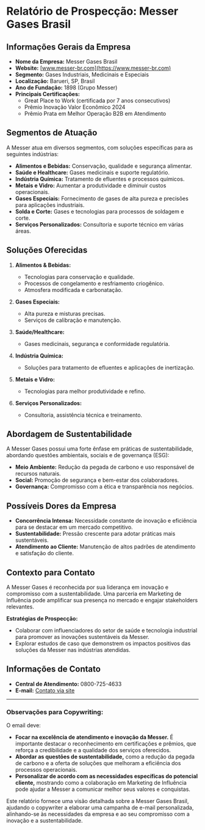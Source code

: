 # Relatório de Prospecção: Messer Gases Brasil

## Informações Gerais da Empresa
- **Nome da Empresa:** Messer Gases Brasil
- **Website:** [www.messer-br.com](https://www.messer-br.com)
- **Segmento:** Gases Industriais, Medicinais e Especiais
- **Localização:** Barueri, SP, Brasil
- **Ano de Fundação:** 1898 (Grupo Messer)
- **Principais Certificações:** 
  - Great Place to Work (certificada por 7 anos consecutivos)
  - Prêmio Inovação Valor Econômico 2024
  - Prêmio Prata em Melhor Operação B2B em Atendimento

## Segmentos de Atuação
A Messer atua em diversos segmentos, com soluções específicas para as seguintes indústrias:
- **Alimentos e Bebidas:** Conservação, qualidade e segurança alimentar.
- **Saúde e Healthcare:** Gases medicinais e suporte regulatório.
- **Indústria Química:** Tratamento de efluentes e processos químicos.
- **Metais e Vidro:** Aumentar a produtividade e diminuir custos operacionais.
- **Gases Especiais:** Fornecimento de gases de alta pureza e precisões para aplicações industriais.
- **Solda e Corte:** Gases e tecnologias para processos de soldagem e corte.
- **Serviços Personalizados:** Consultoria e suporte técnico em várias áreas.

## Soluções Oferecidas
1. **Alimentos & Bebidas:**
   - Tecnologias para conservação e qualidade.
   - Processos de congelamento e resfriamento criogênico.
   - Atmosfera modificada e carbonatação.

2. **Gases Especiais:**
   - Alta pureza e misturas precisas.
   - Serviços de calibração e manutenção.

3. **Saúde/Healthcare:**
   - Gases medicinais, segurança e conformidade regulatória.

4. **Indústria Química:**
   - Soluções para tratamento de efluentes e aplicações de inertização.

5. **Metais e Vidro:**
   - Tecnologias para melhor produtividade e refino.

6. **Serviços Personalizados:**
   - Consultoria, assistência técnica e treinamento.

## Abordagem de Sustentabilidade
A Messer Gases possui uma forte ênfase em práticas de sustentabilidade, abordando questões ambientais, sociais e de governança (ESG):
- **Meio Ambiente:** Redução da pegada de carbono e uso responsável de recursos naturais.
- **Social:** Promoção de segurança e bem-estar dos colaboradores.
- **Governança:** Compromisso com a ética e transparência nos negócios.

## Possíveis Dores da Empresa
- **Concorrência Intensa:** Necessidade constante de inovação e eficiência para se destacar em um mercado competitivo.
- **Sustentabilidade:** Pressão crescente para adotar práticas mais sustentáveis.
- **Atendimento ao Cliente:** Manutenção de altos padrões de atendimento e satisfação do cliente.

## Contexto para Contato
A Messer Gases é reconhecida por sua liderança em inovação e compromisso com a sustentabilidade. Uma parceria em Marketing de Influência pode amplificar sua presença no mercado e engajar stakeholders relevantes.
  
**Estratégias de Prospecção:**
- Colaborar com influenciadores do setor de saúde e tecnologia industrial para promover as inovações sustentáveis da Messer.
- Explorar estudos de caso que demonstrem os impactos positivos das soluções da Messer nas indústrias atendidas.

## Informações de Contato
- **Central de Atendimento:** 0800-725-4633
- **E-mail:** [Contato via site](https://www.messer-br.com/contato)

---

### Observações para Copywriting:
O email deve:
- **Focar na excelência de atendimento e inovação da Messer.** É importante destacar o reconhecimento em certificações e prêmios, que reforça a credibilidade e a qualidade dos serviços oferecidos.
- **Abordar as questões de sustentabilidade,** como a redução da pegada de carbono e a oferta de soluções que melhoram a eficiência dos processos operacionais.
- **Personalizar de acordo com as necessidades específicas do potencial cliente,** mostrando como a colaboração em Marketing de Influência pode ajudar a Messer a comunicar melhor seus valores e conquistas.

Este relatório fornece uma visão detalhada sobre a Messer Gases Brasil, ajudando o copywriter a elaborar uma campanha de e-mail personalizada, alinhando-se às necessidades da empresa e ao seu compromisso com a inovação e a sustentabilidade.